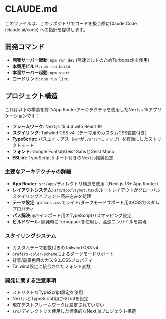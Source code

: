 # CLAUDE.md

このファイルは、このリポジトリでコードを扱う際にClaude Code (claude.ai/code) への指針を提供します。

## 開発コマンド

- **開発サーバー起動**: `npm run dev` (高速ビルドのためTurbopackを使用)
- **本番用ビルド**: `npm run build`
- **本番サーバー起動**: `npm start`
- **コードリント**: `npm run lint`

## プロジェクト構造

これは以下の構造を持つApp Routerアーキテクチャを使用したNext.js 15アプリケーションです：

- **フレームワーク**: Next.js 15.4.4 with React 19
- **スタイリング**: Tailwind CSS v4（テーマ用のカスタムCSS変数付き）
- **TypeScript**: パスエイリアス（`@/*`が`./src/*`にマップ）を有効にしたストリクトモード
- **フォント**: Google FontsのGeist SansとGeist Mono
- **ESLint**: TypeScriptサポート付きのNext.js推奨設定

### 主要なアーキテクチャの詳細

- **App Router**: `src/app/`ディレクトリ構造を使用（Next.js 13+ App Router）
- **レイアウトシステム**: `src/app/layout.tsx`のルートレイアウトがグローバルスタイリングとフォント読み込みを処理
- **テーマ設定**: `globals.css`でライト/ダークモードサポート用のCSSカスタムプロパティ
- **パス解決**: `@/*`インポート用のTypeScriptパスマッピング設定
- **ビルドツール**: 開発時にTurbopackを使用し、高速コンパイルを実現

### スタイリングシステム

- カスタムテーマ変数付きのTailwind CSS v4
- `prefers-color-scheme`によるダークモードサポート
- 背景/前景色用のカスタムCSSプロパティ
- Tailwind設定に統合されたフォント変数

### 開発に関する注意事項

- ストリクトなTypeScript設定を使用
- Next.jsとTypeScript用にESLintを設定
- 現在テストフレームワークは設定されていない
- `src/`ディレクトリを使用した標準的なNext.jsプロジェクト構造